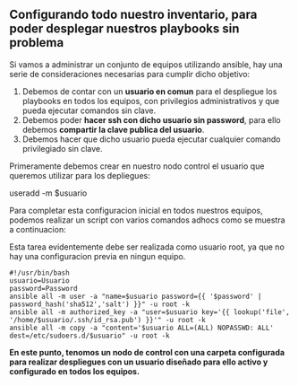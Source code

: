 ## Configurando todo nuestro inventario, para poder desplegar nuestros playbooks sin problema

Si vamos a administrar un conjunto de equipos utilizando ansible, hay una serie de consideraciones necesarias para cumplir dicho objetivo:

1. Debemos de contar con un **usuario en comun** para el despliegue los playbooks en todos los equipos, con privilegios administrativos y que pueda ejecutar comandos sin clave.
2. Debemos poder **hacer ssh con dicho usuario sin password**, para ello debemos **compartir la clave publica del usuario**.
3. Debemos hacer que dicho usuario pueda ejecutar cualquier comando privilegiado sin clave.

Primeramente debemos crear en nuestro nodo control el usuario que queremos utilizar para los depliegues:

useradd -m $usuario

Para completar esta configuracion inicial en todos nuestros equipos, podemos realizar un script con varios comandos adhocs como se muestra a continuacion:

Esta tarea evidentemente debe ser realizada como usuario root, ya que no hay una configuracion previa en ningun equipo.

````
#!/usr/bin/bash
usuario=Usuario
password=Password
ansible all -m user -a "name=$usuario password={{ '$password' | password_hash('sha512','salt') }}" -u root -k
ansible all -m authorized_key -a "user=$usuario key='{{ lookup('file', '/home/$usuario/.ssh/id_rsa.pub') }}'" -u root -k
ansible all -m copy -a "content='$usuario ALL=(ALL) NOPASSWD: ALL' dest=/etc/sudoers.d/$usuario" -u root -k
````

**En este punto, tenomos un nodo de control con una carpeta configurada para realizar despliegues con un usuario diseñado para ello activo y configurado en todos los equipos.**
